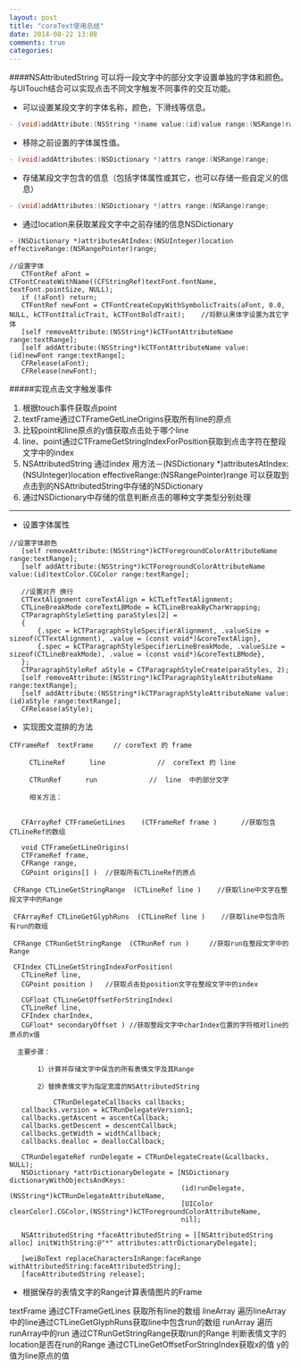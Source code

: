 ```yaml
---
layout: post
title: "coreText使用总结"
date: 2014-08-22 13:08
comments: true
categories: 
---
```

####NSAttributedString 可以将一段文字中的部分文字设置单独的字体和颜色。与UITouch结合可以实现点击不同文字触发不同事件的交互功能。

- 可以设置某段文字的字体名称，颜色，下滑线等信息。

```Objective-C
- (void)addAttribute:(NSString *)name value:(id)value range:(NSRange)range;
```

- 移除之前设置的字体属性值。

```Objective-C
- (void)addAttributes:(NSDictionary *)attrs range:(NSRange)range;
```

- 存储某段文字包含的信息（包括字体属性或其它，也可以存储一些自定义的信息）
 
```Objective-C
- (void)addAttributes:(NSDictionary *)attrs range:(NSRange)range;
```

- 通过location来获取某段文字中之前存储的信息NSDictionary

```
- (NSDictionary *)attributesAtIndex:(NSUInteger)location effectiveRange:(NSRangePointer)range;
```

```
//设置字体
   CTFontRef aFont = CTFontCreateWithName((CFStringRef)textFont.fontName, textFont.pointSize, NULL);
   if (!aFont) return;
   CTFontRef newFont = CTFontCreateCopyWithSymbolicTraits(aFont, 0.0, NULL, kCTFontItalicTrait, kCTFontBoldTrait);    //将默认黑体字设置为其它字体 
   [self removeAttribute:(NSString*)kCTFontAttributeName range:textRange];
   [self addAttribute:(NSString*)kCTFontAttributeName value:(id)newFont range:textRange];
   CFRelease(aFont);
   CFRelease(newFont);
```

#####实现点击文字触发事件
1. 根据touch事件获取点point
2. textFrame通过CTFrameGetLineOrigins获取所有line的原点
3. 比较point和line原点的y值获取点击处于哪个line
4. line、point通过CTFrameGetStringIndexForPosition获取到点击字符在整段文字中的index
5. NSAttributedString 通过index 用方法－(NSDictionary *)attributesAtIndex:(NSUInteger)location effectiveRange:(NSRangePointer)range  可以获取到点击到的NSAttributedString中存储的NSDictionary
6. 通过NSDictionary中存储的信息判断点击的哪种文字类型分别处理

---
* 设置字体属性

```
//设置字体颜色
   [self removeAttribute:(NSString*)kCTForegroundColorAttributeName range:textRange];
   [self addAttribute:(NSString*)kCTForegroundColorAttributeName value:(id)textColor.CGColor range:textRange];
   
   //设置对齐 换行
   CTTextAlignment coreTextAlign = kCTLeftTextAlignment;
   CTLineBreakMode coreTextLBMode = kCTLineBreakByCharWrapping;
   CTParagraphStyleSetting paraStyles[2] =
   {
       {.spec = kCTParagraphStyleSpecifierAlignment, .valueSize = sizeof(CTTextAlignment), .value = (const void*)&coreTextAlign},
       {.spec = kCTParagraphStyleSpecifierLineBreakMode, .valueSize = sizeof(CTLineBreakMode), .value = (const void*)&coreTextLBMode},
   };
   CTParagraphStyleRef aStyle = CTParagraphStyleCreate(paraStyles, 2);
   [self removeAttribute:(NSString*)kCTParagraphStyleAttributeName range:textRange];
   [self addAttribute:(NSString*)kCTParagraphStyleAttributeName value:(id)aStyle range:textRange];
   CFRelease(aStyle);
```

- 实现图文混排的方法

```
CTFrameRef  textFrame     // coreText 的 frame

     CTLineRef      line             //  coreText 的 line

     CTRunRef      run             //  line  中的部分文字

     相关方法：

   
   CFArrayRef CTFrameGetLines    (CTFrameRef frame )      //获取包含CTLineRef的数组

   void CTFrameGetLineOrigins(
   CTFrameRef frame,
   CFRange range,
   CGPoint origins[] )  //获取所有CTLineRef的原点

 CFRange CTLineGetStringRange  (CTLineRef line )    //获取line中文字在整段文字中的Range

 CFArrayRef CTLineGetGlyphRuns  (CTLineRef line )    //获取line中包含所有run的数组

 CFRange CTRunGetStringRange  (CTRunRef run )     //获取run在整段文字中的Range

 CFIndex CTLineGetStringIndexForPosition(
   CTLineRef line,
   CGPoint position )   //获取点击处position文字在整段文字中的index

   CGFloat CTLineGetOffsetForStringIndex(
   CTLineRef line,
   CFIndex charIndex,
   CGFloat* secondaryOffset ) //获取整段文字中charIndex位置的字符相对line的原点的x值

  主要步骤：

       1）计算并存储文字中保含的所有表情文字及其Range

       2）替换表情文字为指定宽度的NSAttributedString

           CTRunDelegateCallbacks callbacks;
   callbacks.version = kCTRunDelegateVersion1;
   callbacks.getAscent = ascentCallback;
   callbacks.getDescent = descentCallback;
   callbacks.getWidth = widthCallback;
   callbacks.dealloc = deallocCallback;
   
   CTRunDelegateRef runDelegate = CTRunDelegateCreate(&callbacks, NULL);
   NSDictionary *attrDictionaryDelegate = [NSDictionary dictionaryWithObjectsAndKeys:
                                           (id)runDelegate, (NSString*)kCTRunDelegateAttributeName,
                                           [UIColor clearColor].CGColor,(NSString*)kCTForegroundColorAttributeName,
                                           nil];
   
   NSAttributedString *faceAttributedString = [[NSAttributedString alloc] initWithString:@"*" attributes:attrDictionaryDelegate];
   
   [weiBoText replaceCharactersInRange:faceRange withAttributedString:faceAttributedString];
   [faceAttributedString release]; 
```
- 根据保存的表情文字的Range计算表情图片的Frame

textFrame 通过CTFrameGetLines 获取所有line的数组 lineArray
遍历lineArray中的line通过CTLineGetGlyphRuns获取line中包含run的数组 runArray
遍历runArray中的run 通过CTRunGetStringRange获取run的Range
判断表情文字的location是否在run的Range
通过CTLineGetOffsetForStringIndex获取x的值 y的值为line原点的值














